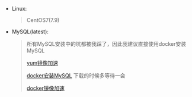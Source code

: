 - Linux:

  >CentOS7(7.9)

- MySQL(latest):

  >所有MySQL安装中的坑都被我踩了，因此我建议直接使用docker安装MySQL
  >  
  >[yum镜像加速](https://blog.csdn.net/xiaolong_4_2/article/details/81532517)
  > 
  >[docker安装MySQL](https://www.cnblogs.com/jiefu/p/12204555.html)
  >下载的时候多等待一会
  > 
  >[docker镜像加速](https://blog.csdn.net/whatday/article/details/86770609)

